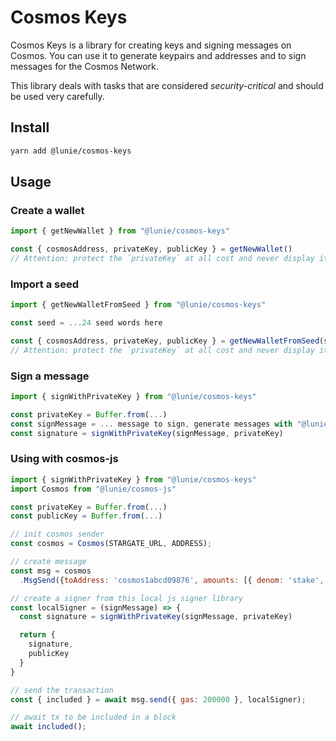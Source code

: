 # Cosmos Keys

Cosmos Keys is a library for creating keys and signing messages on Cosmos. You can use it to generate keypairs and addresses and to sign messages for the Cosmos Network. 

This library deals with tasks that are considered *security-critical* and should be used very carefully.

## Install

```bash
yarn add @lunie/cosmos-keys
```

## Usage

### Create a wallet

```js
import { getNewWallet } from "@lunie/cosmos-keys"

const { cosmosAddress, privateKey, publicKey } = getNewWallet()
// Attention: protect the `privateKey` at all cost and never display it anywhere!!
```

### Import a seed

```js
import { getNewWalletFromSeed } from "@lunie/cosmos-keys"

const seed = ...24 seed words here

const { cosmosAddress, privateKey, publicKey } = getNewWalletFromSeed(seed)
// Attention: protect the `privateKey` at all cost and never display it anywhere!!
```

### Sign a message

```js
import { signWithPrivateKey } from "@lunie/cosmos-keys"

const privateKey = Buffer.from(...)
const signMessage = ... message to sign, generate messages with "@lunie/cosmos-js"
const signature = signWithPrivateKey(signMessage, privateKey)

```

### Using with cosmos-js

```js
import { signWithPrivateKey } from "@lunie/cosmos-keys"
import Cosmos from "@lunie/cosmos-js"

const privateKey = Buffer.from(...)
const publicKey = Buffer.from(...)

// init cosmos sender
const cosmos = Cosmos(STARGATE_URL, ADDRESS);

// create message
const msg = cosmos
  .MsgSend({toAddress: 'cosmos1abcd09876', amounts: [{ denom: 'stake', amount: 10 }]});

// create a signer from this local js signer library
const localSigner = (signMessage) => {
  const signature = signWithPrivateKey(signMessage, privateKey)

  return {
    signature,
    publicKey
  }
}

// send the transaction
const { included } = await msg.send({ gas: 200000 }, localSigner);

// await tx to be included in a block
await included();
```
